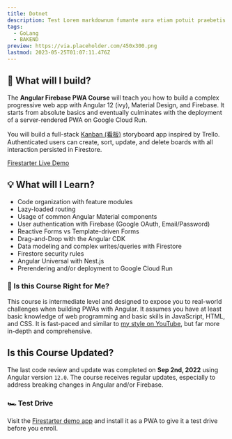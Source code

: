 ```yaml
---
title: Dotnet
description: Test Lorem markdownum fumante aura etiam potuit praebetis differt sagittam Thebae quies, praemiaque lepores.
tags:
  - GoLang
  - BAKEND
preview: https://via.placeholder.com/450x300.png
lastmod: 2023-05-25T01:07:11.476Z
---
```


## 🍱 What will I build?

The **Angular Firebase PWA Course** will teach you how to build a complex progressive web app with Angular 12 (ivy), Material Design, and Firebase. It starts from absolute basics and eventually culminates with the deployment of a server-rendered PWA on Google Cloud Run.

You will build a full-stack [Kanban (看板)](https://en.wikipedia.org/wiki/Kanban) storyboard app inspired by Trello. Authenticated users can create, sort, update, and delete boards with all interaction persisted in Firestore.

<div>
<a href="https://firestarter.fireship.io" class="btn btn-orange">Firestarter Live Demo</a>
</div>

## 💡 What will I Learn?

- Code organization with feature modules
- Lazy-loaded routing
- Usage of common Angular Material components
- User authentication with Firebase (Google OAuth, Email/Password)
- Reactive Forms vs Template-driven Forms
- Drag-and-Drop with the Angular CDK
- Data modeling and complex writes/queries with Firestore
- Firestore security rules
- Angular Universal with Nest.js
- Prerendering and/or deployment to Google Cloud Run

### 🤔 Is this Course Right for Me?

This course is intermediate level and designed to expose you to real-world challenges when building PWAs with Angular. It assumes you have at least basic knowledge of web programming and basic skills in JavaScript, HTML, and CSS. It is fast-paced and similar to [my style on YouTube](https://www.youtube.com/channel/UCsBjURrPoezykLs9EqgamOA?), but far more in-depth and comprehensive.

## Is this Course Updated?

The last code review and update was completed on **Sep 2nd, 2022** using Angular version `12.0`. The course receives regular updates, especially to address breaking changes in Angular and/or Firebase.

### 🏎️ Test Drive

Visit the [Firestarter demo app](https://firestarter.fireship.io/) and install it as a PWA to give it a test drive before you enroll.
